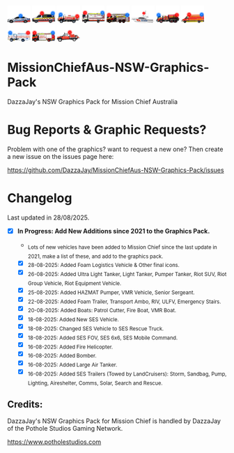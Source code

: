 ![CopIcon.](https://raw.githubusercontent.com/DazzaJay/MissionChiefAus-NSW-Graphics-Pack/main/Finished%20Icons%20Animated/Cop%20Car%20Animated.png) ![AmboIcon.](https://raw.githubusercontent.com/DazzaJay/MissionChiefAus-NSW-Graphics-Pack/main/Finished%20Icons%20Animated/Ambo%20Animated.png) ![FireIcon.](https://raw.githubusercontent.com/DazzaJay/MissionChiefAus-NSW-Graphics-Pack/main/Finished%20Icons%20Animated/Light%20Tanker%20Animated.png) ![AmbResIcon.](https://raw.githubusercontent.com/DazzaJay/MissionChiefAus-NSW-Graphics-Pack/main/Finished%20Icons%20Animated/AmbRes%20Animated.png) ![FirePumperIcon.](https://raw.githubusercontent.com/DazzaJay/MissionChiefAus-NSW-Graphics-Pack/main/Finished%20Icons%20Animated/Ariel%20Pumper%20Animated.png) ![BoatIcon.](https://raw.githubusercontent.com/DazzaJay/MissionChiefAus-NSW-Graphics-Pack/main/Finished%20Icons%20Animated/Boat%20Animated.png) ![BulkWaterIcon.](https://raw.githubusercontent.com/DazzaJay/MissionChiefAus-NSW-Graphics-Pack/main/Finished%20Icons%20Animated/Bulk%20Water%20Animated.png) ![HasmatIcon.](https://raw.githubusercontent.com/DazzaJay/MissionChiefAus-NSW-Graphics-Pack/main/Finished%20Icons%20Animated/hazmat%20Animated.png) ![HRIcon.](https://raw.githubusercontent.com/DazzaJay/MissionChiefAus-NSW-Graphics-Pack/main/Finished%20Icons%20Animated/Heavy%20Rescue%20Animated.png) ![MRIcon.](https://raw.githubusercontent.com/DazzaJay/MissionChiefAus-NSW-Graphics-Pack/main/Finished%20Icons%20Animated/Major%20Rescue%20Animated.png) ![SupIcon.](https://raw.githubusercontent.com/DazzaJay/MissionChiefAus-NSW-Graphics-Pack/main/Finished%20Icons%20Animated/Support%20Animated.png)

# MissionChiefAus-NSW-Graphics-Pack
DazzaJay's NSW Graphics Pack for Mission Chief Australia

# Bug Reports & Graphic Requests?
Problem with one of the graphics? want to request a new one?
Then create a new issue on the issues page here:

https://github.com/DazzaJay/MissionChiefAus-NSW-Graphics-Pack/issues

# Changelog
Last updated in 28/08/2025.

- [x] **In Progress: Add New Additions since 2021 to the Graphics Pack.**

     - <sub>Lots of new vehicles have been added to Mission Chief since the last update in 2021, make a list of these, and add to the graphics pack.</sub>

     - [x] <sub>28-08-2025: Added Foam Logistics Vehicle & Other final icons.</sub>
     - [x] <sub>26-08-2025: Added Ultra Light Tanker, Light Tanker, Pumper Tanker, Riot SUV, Riot Group Vehicle, Riot Equipment Vehicle.</sub>
     - [x] <sub>25-08-2025: Added HAZMAT Pumper, VMR Vehicle, Senior Sergeant.</sub>
     - [x] <sub>22-08-2025: Added Foam Trailer, Transport Ambo, RIV, ULFV, Emergency Stairs.</sub>
     - [x] <sub>20-08-2025: Added Boats: Patrol Cutter, Fire Boat, VMR Boat.</sub>
     - [x] <sub>18-08-2025: Added New SES Vehicle.</sub>
     - [x] <sub>18-08-2025: Changed SES Vehicle to SES Rescue Truck.</sub>
     - [x] <sub>18-08-2025: Added SES FOV, SES 6x6, SES Mobile Command.</sub>
     - [x] <sub>16-08-2025: Added Fire Helicopter.</sub>
     - [x] <sub>16-08-2025: Added Bomber.</sub>
     - [x] <sub>16-08-2025: Added Large Air Tanker.</sub>
     - [x] <sub>16-08-2025: Added SES Trailers (Towed by LandCruisers): Storm, Sandbag, Pump, Lighting, Aireshelter, Comms, Solar, Search and Rescue.</sub>

## Credits:
DazzaJay's NSW Graphics Pack for Mission Chief is handled by DazzaJay of the Pothole Studios Gaming Network.

https://www.potholestudios.com
